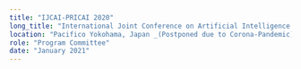 ```yaml
---
title: "IJCAI-PRICAI 2020"
long_title: "International Joint Conference on Artificial Intelligence -- Pacific Rim International Conference on Artificial Intelligence"
location: "Pacifico Yokohama, Japan _(Postponed due to Corona-Pandemic)_"
role: "Program Committee"
date: "January 2021"
---
```

